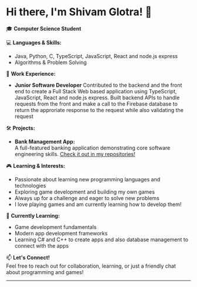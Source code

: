 # Hi there, I'm Shivam Glotra! 👋

🎓 **Computer Science Student**

💻 **Languages & Skills:**  
- Java, Python, C, TypeScript, JavaScript, React and node.js express 
- Algorithms & Problem Solving

💼 **Work Experience:**  
- **Junior Software Developer**
  Contributed to the backend and the front end to create a Full Stack Web based application using TypeScript, JavaScript, React and node.js express.
  Built backend APIs to handle requests from the front and make a call to the Firebase database to return the approriate response to the request while also validating the request

🛠️ **Projects:**  
- **Bank Management App:**  
  A full-featured banking application demonstrating core software engineering skills. [Check it out in my repositories!](https://github.com/ShivamGlotra/Eclipse-Project)

🎮 **Learning & Interests:**  
- Passionate about learning new programming languages and technologies
- Exploring game development and building my own games
- Always up for a challenge and eager to solve new problems
- I love playing games and am currently learning how to develop them!

🌱 **Currently Learning:**  
- Game development fundamentals
- Modern app development frameworks
- Learning C# and C++ to create apps and also database management to connect with the apps

📫 **Let's Connect!**  
Feel free to reach out for collaboration, learning, or just a friendly chat about programming and games!

---


